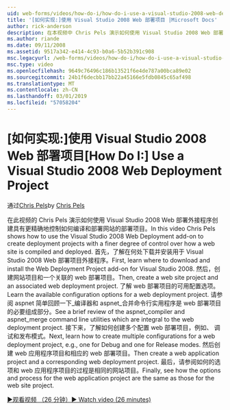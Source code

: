 ```yaml
---
uid: web-forms/videos/how-do-i/how-do-i-use-a-visual-studio-2008-web-deployment-project
title: '[如何实现:]使用 Visual Studio 2008 Web 部署项目 |Microsoft Docs'
author: rick-anderson
description: 在本视频中 Chris Pels 演示如何使用 Visual Studio 2008 Web 部署外接程序以使用更精确地控制如何创建部署项目...
ms.author: riande
ms.date: 09/11/2008
ms.assetid: 9517a342-e414-4c93-b0a6-5b52b391c908
msc.legacyurl: /web-forms/videos/how-do-i/how-do-i-use-a-visual-studio-2008-web-deployment-project
msc.type: video
ms.openlocfilehash: 9649c76496c186b13521f6e4de787a00bca89e02
ms.sourcegitcommit: 24b1f6decbb17bb22a45166e5fdb0845c65af498
ms.translationtype: MT
ms.contentlocale: zh-CN
ms.lasthandoff: 03/01/2019
ms.locfileid: "57058204"
---
```

<a name="how-do-i-use-a-visual-studio-2008-web-deployment-project"></a><span data-ttu-id="bf497-103">[如何实现:]使用 Visual Studio 2008 Web 部署项目</span><span class="sxs-lookup"><span data-stu-id="bf497-103">[How Do I:] Use a Visual Studio 2008 Web Deployment Project</span></span>
====================
<span data-ttu-id="bf497-104">通过[Chris Pels](https://twitter.com/chrispels)</span><span class="sxs-lookup"><span data-stu-id="bf497-104">by [Chris Pels](https://twitter.com/chrispels)</span></span>

<span data-ttu-id="bf497-105">在此视频的 Chris Pels 演示如何使用 Visual Studio 2008 Web 部署外接程序创建具有更精确地控制如何编译和部署网站的部署项目。</span><span class="sxs-lookup"><span data-stu-id="bf497-105">In this video Chris Pels shows how to use the Visual Studio 2008 Web Deployment add-on to create deployment projects with a finer degree of control over how a web site is compiled and deployed.</span></span> <span data-ttu-id="bf497-106">首先，了解在何处下载并安装用于 Visual Studio 2008 Web 部署项目外接程序。</span><span class="sxs-lookup"><span data-stu-id="bf497-106">First, learn where to download and install the Web Deployment Project add-on for Visual Studio 2008.</span></span> <span data-ttu-id="bf497-107">然后，创建网站项目和一个关联的 web 部署项目。</span><span class="sxs-lookup"><span data-stu-id="bf497-107">Then, create a web site project and an associated web deployment project.</span></span> <span data-ttu-id="bf497-108">了解 web 部署项目的可用配置选项。</span><span class="sxs-lookup"><span data-stu-id="bf497-108">Learn the available configuration options for a web deployment project.</span></span> <span data-ttu-id="bf497-109">请参阅 aspnet 简单回顾一下\_编译器和 aspnet\_合并命令行实用程序是 web 部署项目的必要组成部分。</span><span class="sxs-lookup"><span data-stu-id="bf497-109">See a brief review of the aspnet\_compiler and aspnet\_merge command line utilities which are integral to the web deployment project.</span></span> <span data-ttu-id="bf497-110">接下来，了解如何创建多个配置 web 部署项目，例如、 调试和发布模式。</span><span class="sxs-lookup"><span data-stu-id="bf497-110">Next, learn how to create multiple configurations for a web deployment project, e.g., one for Debug and one for Release modes.</span></span> <span data-ttu-id="bf497-111">然后创建 web 应用程序项目和相应的 web 部署项目。</span><span class="sxs-lookup"><span data-stu-id="bf497-111">Then create a web application project and a corresponding web deployment project.</span></span> <span data-ttu-id="bf497-112">最后，请参阅如何的选项和 web 应用程序项目的过程是相同的网站项目。</span><span class="sxs-lookup"><span data-stu-id="bf497-112">Finally, see how the options and process for the web application project are the same as those for the web site project.</span></span>

[<span data-ttu-id="bf497-113">&#9654;观看视频 （26 分钟）</span><span class="sxs-lookup"><span data-stu-id="bf497-113">&#9654; Watch video (26 minutes)</span></span>](https://channel9.msdn.com/Blogs/ASP-NET-Site-Videos/how-do-i-use-a-visual-studio-2008-web-deployment-project)
